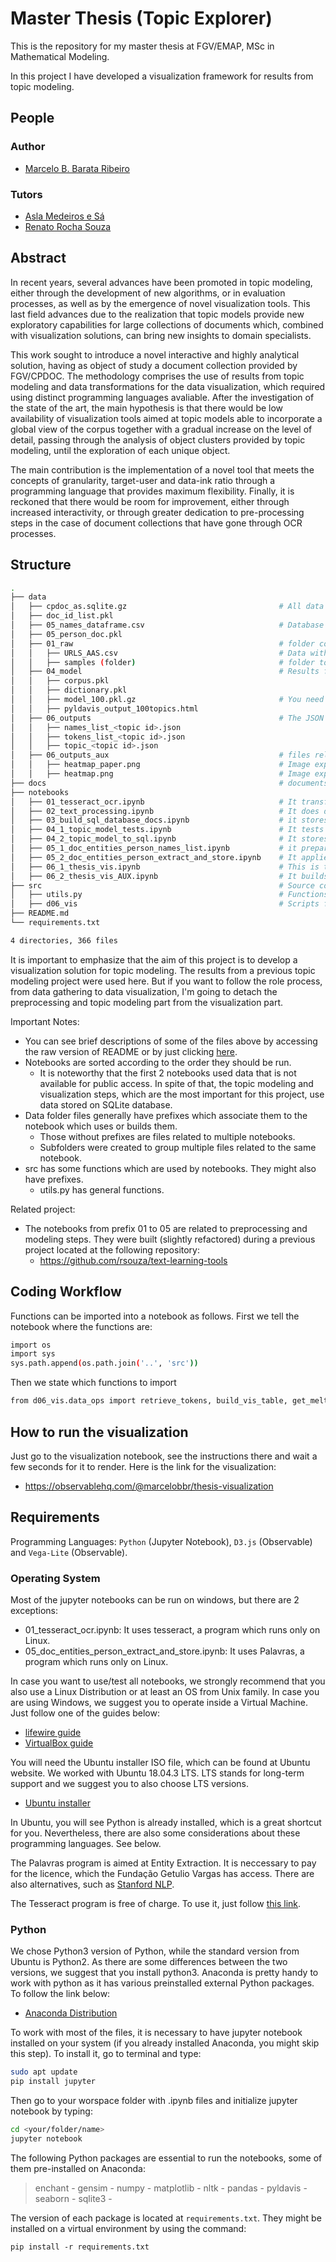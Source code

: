 # Master Thesis (Topic Explorer)
This is the repository for my master thesis at FGV/EMAP, MSc in Mathematical Modeling.

In this project I have developed a visualization framework for results from topic modeling.

## People
### Author
* [Marcelo B. Barata Ribeiro](https://www.linkedin.com/in/marcelo-barata-ribeiro-213b8733/)
### Tutors
* [Asla Medeiros e Sá](https://emap.fgv.br/corpo-docente/asla-medeiros-sa)
* [Renato Rocha Souza](https://emap.fgv.br/corpo-docente/renato-rocha-souza)

## Abstract
In recent years, several advances have been promoted in topic modeling, either through the development of new algorithms, or in evaluation processes, as well as by the emergence of novel visualization tools. This last field advances due to the realization that topic models provide new exploratory capabilities for large collections of documents which, combined with visualization solutions, can bring new insights to domain specialists.

This work sought to introduce a novel interactive and highly analytical solution, having as object of study a document collection provided by FGV/CPDOC. The methodology comprises the use of results from topic modeling and data transformations for the data visualization, which required using distinct programming languages avaliable. After the investigation of the state of the art, the main hypothesis is that there would be low availability of visualization tools aimed at topic models able to incorporate a global view of the corpus together with a gradual increase on the level of detail, passing through the analysis of object clusters provided by topic modeling, until the exploration of each unique object.

The main contribution is the implementation of a novel tool that meets the concepts of granularity, target-user and data-ink ratio through a programming language that provides maximum flexibility. Finally, it is reckoned that there would be room for improvement, either through increased interactivity, or through greater dedication to pre-processing steps in the case of document collections that have gone through OCR processes.

## Structure
```bash
.
├── data
│   ├── cpdoc_as.sqlite.gz                                  # All data for the notebooks aimed at visualization are stored here on the following tables: docs, persons, person_doc, topics, topic_doc. You need to unzip before using it.
│   ├── doc_id_list.pkl
│   ├── 05_names_dataframe.csv                              # Database of names given by CPDOC.
│   ├── 05_person_doc.pkl
│   ├── 01_raw                                              # folder containing original (unchanged) files
│   │   ├── URLS_AAS.csv                                    # Data with URLS for each group of documents (dossie). File was given by CPDOC.
│   │   ├── samples (folder)                                # folder to store samples for the whole project. Useful for demonstration. (TO DO)
│   ├── 04_model                                            # Results from the notebook 04_1_topic_model_tests.ipynb.
│   │   ├── corpus.pkl                                      
│   │   ├── dictionary.pkl                                  
│   │   ├── model_100.pkl.gz                                # You need to unzip before using it.
│   │   ├── pyldavis_output_100topics.html                  
│   ├── 06_outputs                                          # The JSON files with the prefixes names_list, tokens_list and topic were obtained from the notebook 06_1_thesis_vis.ipynb.
│   │   ├── names_list_<topic id>.json
│   │   ├── tokens_list_<topic id>.json
│   │   ├── topic_<topic id>.json
│   ├── 06_outputs_aux                                      # files related to the heatmap vis (built at 06_2_thesis_vis_AUX)
│   │   ├── heatmap_paper.png                               # Image exported to the Observable notebook.
│   │   ├── heatmap.png                                     # Image exported to the thesis document.
├── docs                                                    # documents related to the thesis
├── notebooks
│   ├── 01_tesseract_ocr.ipynb                              # It transforms image files (.tif) into text files (.txt) by applying Optical Character Recognition with the program Tesseract. (NEEDS REFACTORING)
│   ├── 02_text_processing.ipynb                            # It does data cleansing operations, mainly with regular expressions. (NEEDS REFACTORING)
│   ├── 03_build_sql_database_docs.ipynb                    # it stores .txt files of each document into SQLite.
│   ├── 04_1_topic_model_tests.ipynb                        # It tests various different versions of topic modeling and saves each. 
│   ├── 04_2_topic_model_to_sql.ipynb                       # It stores topic modeling results into SQLite.
│   ├── 05_1_doc_entities_person_names_list.ipynb           # it prepares data for entity extraction. (NEEDS REFACTORING)
│   ├── 05_2_doc_entities_person_extract_and_store.ipynb    # It applies entity recognition tool (Palavras) to extract data about people ocurrences in documents and stores the data into SQLITE.
│   ├── 06_1_thesis_vis.ipynb                               # This is the main file which prepares the data for visualization by building a series of json files which are imported by the Observable notebook for D3.
│   ├── 06_2_thesis_vis_AUX.ipynb                           # It builds the auxiliar visualization which shows the whole view of the collection according to the heatmap of scores between documents and topics
├── src                                                     # Source code for use in this project.
│   ├── utils.py                                            # Functions used across the project
│   ├── d06_vis                                             # Scripts for visualization step
├── README.md
└── requirements.txt

4 directories, 366 files
```
It is important to emphasize that the aim of this project is to develop a visualization solution for topic modeling. The results from a previous topic modeling project were used here. But if you want to follow the role process, from data gathering to data visualization, I'm going to detach the preprocessing and topic modeling part from the visualization part.

Important Notes: 
* You can see brief descriptions of some of the files above by accessing the raw version of README or by just clicking [here](https://raw.githubusercontent.com/Marcelobbr/thesis/master/README.md).
* Notebooks are sorted according to the order they should be run.
    * It is noteworthy that the first 2 notebooks used data that is not available for public access. In spite of that, the topic modeling and visualization steps, which are the most important for this project, use data stored on SQLite database.
* Data folder files generally have prefixes which associate them to the notebook which uses or builds them. 
    * Those without prefixes are files related to multiple notebooks. 
    * Subfolders were created to group multiple files related to the same notebook.
* src has some functions which are used by notebooks. They might also have prefixes.
    * utils.py has general functions. 

Related project:
*   The notebooks from prefix 01 to 05 are related to preprocessing and modeling steps. They were built (slightly refactored) during a previous project located at the following repository: 
    * https://github.com/rsouza/text-learning-tools

## Coding Workflow
Functions can be imported into a notebook as follows. First we tell the notebook where the functions are:

```sh
import os
import sys
sys.path.append(os.path.join('..', 'src'))
```

Then we state which functions to import
```sh
from d06_vis.data_ops import retrieve_tokens, build_vis_table, get_melted_df
```

## How to run the visualization
Just go to the visualization notebook, see the instructions there and wait a few seconds for it to render. Here is the link for the visualization:
* https://observablehq.com/@marcelobbr/thesis-visualization

## Requirements
Programming Languages: `Python` (Jupyter Notebook), `D3.js` (Observable) and `Vega-Lite` (Observable).

### Operating System
Most of the jupyter notebooks can be run on windows, but there are 2 exceptions: 
* 01_tesseract_ocr.ipynb: It uses tesseract, a program which runs only on Linux.
* 05_doc_entities_person_extract_and_store.ipynb: It uses Palavras, a program which runs only on Linux.

In case you want to use/test all notebooks, we strongly recommend that you also use a Linux Distribution or at least an OS from Unix family. In case you are using Windows, we suggest you to operate inside a Virtual Machine. Just follow one of the guides below:
* [lifewire guide](https://www.lifewire.com/run-ubuntu-within-windows-virtualbox-2202098)
* [VirtualBox guide](https://www.virtualbox.org/manual/ch01.html)

You will need the Ubuntu installer ISO file, which can be found at Ubuntu website. We worked with Ubuntu 18.04.3 LTS. LTS stands for long-term support and we suggest you to also choose LTS versions.
* [Ubuntu installer](https://ubuntu.com/download/desktop)

In Ubuntu, you will see Python is already installed, which is a great shortcut for you. Nevertheless, there are also some considerations about these programming languages. See below.

The Palavras program is aimed at Entity Extraction. It is neccessary to pay for the licence, which the Fundação Getulio Vargas has access. There are also alternatives, such as [Stanford NLP](https://nlp.stanford.edu/software/).

The Tesseract program is free of charge. To use it, just follow [this link](https://www.pyimagesearch.com/2017/07/03/installing-tesseract-for-ocr/).

### Python
We chose Python3 version of Python, while the standard version from Ubuntu is Python2. As there are some differences between the two versions, we suggest that you install python3. Anaconda is pretty handy to work with python as it has various preinstalled external Python packages. To follow the link below:
* [Anaconda Distribution](https://www.anaconda.com/distribution/)

To work with most of the files, it is necessary to have jupyter notebook installed on your system (if you already installed Anaconda, you might skip this step). To install it, go to terminal and type:
```sh
sudo apt update
pip install jupyter
```
Then go to your worspace folder with .ipynb files  and initialize jupyter notebook by typing:
```sh
cd <your/folder/name>
jupyter notebook
```
The following Python packages are essential to run the notebooks, some of them pre-installed on Anaconda:
> enchant - gensim - numpy - matplotlib - nltk - pandas - pyldavis - seaborn - sqlite3 - 

The version of each package is located at `requirements.txt`. They might be installed on a virtual environment by using the command:
```
pip install -r requirements.txt
```
